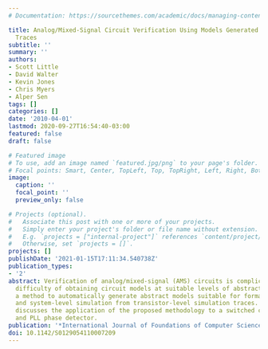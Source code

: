 ```yaml
---
# Documentation: https://sourcethemes.com/academic/docs/managing-content/

title: Analog/Mixed-Signal Circuit Verification Using Models Generated from Simulation
  Traces
subtitle: ''
summary: ''
authors:
- Scott Little
- David Walter
- Kevin Jones
- Chris Myers
- Alper Sen
tags: []
categories: []
date: '2010-04-01'
lastmod: 2020-09-27T16:54:40-03:00
featured: false
draft: false

# Featured image
# To use, add an image named `featured.jpg/png` to your page's folder.
# Focal points: Smart, Center, TopLeft, Top, TopRight, Left, Right, BottomLeft, Bottom, BottomRight.
image:
  caption: ''
  focal_point: ''
  preview_only: false

# Projects (optional).
#   Associate this post with one or more of your projects.
#   Simply enter your project's folder or file name without extension.
#   E.g. `projects = ["internal-project"]` references `content/project/deep-learning/index.md`.
#   Otherwise, set `projects = []`.
projects: []
publishDate: '2021-01-15T17:11:34.540738Z'
publication_types:
- '2'
abstract: Verification of analog/mixed-signal (AMS) circuits is complicated by the
  difficulty of obtaining circuit models at suitable levels of abstraction. We propose
  a method to automatically generate abstract models suitable for formal verification
  and system-level simulation from transistor-level simulation traces. This paper
  discusses the application of the proposed methodology to a switched capacitor integrator
  and PLL phase detector.
publication: '*International Journal of Foundations of Computer Science*'
doi: 10.1142/S0129054110007209
---
```

